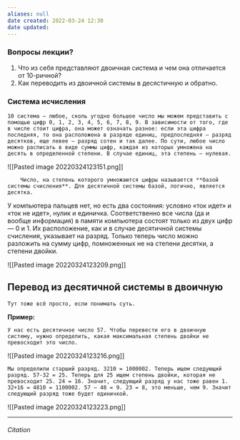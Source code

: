 ```yaml
---
aliases: null
date created: 2022-03-24 12:30
date updated:
---
```


### Вопросы лекции?

1.  Что из себя представляют двоичная система и чем она отличается от 10-ричной?
2.  Как переводить из двоичной системы в десястичную и обратно.

### Система исчисления

```
10 система — любое, сколь угодно большое число мы можем представить с помощью цифр 0, 1, 2, 3, 4, 5, 6, 7, 8, 9. В зависимости от того, где в числе стоит цифра, она может означать разное: если эта цифра последняя, то она расположена в разряде единиц, предпоследняя — разряд десятков, еще левее — разряд сотен и так далее. По сути, любое число можно расписать в виде суммы цифр, каждая из которых умножена на десять в определенной степени. В случае единиц, эта степень — нулевая.
```

![[Pasted image 20220324123151.png]]

```
    Число, на степень которого умножаются цифры называется **базой системы счисления**. Для десятичной системы базой, логично, является десятка.
```

У компьютера пальцев нет, но есть два состояния: условно «ток идет» и «ток не идет», нулик и единичка. Соответственно все числа (да и вообще информация) в памяти компьютера состоят только из двух цифр — 0 и 1. Их расположение, как и в случае десятичной системы счисления, указывает на разряд. Только теперь число можно разложить на сумму цифр, помноженных не на степени десятки, а степени двойки.

![[Pasted image 20220324123209.png]]

## Перевод из десятичной системы в двоичную

```
Тут тоже всё просто, если понимать суть.
```

**Пример:**

```
У нас есть десятичное число 57. Чтобы перевести его в двоичную систему, нужно определить, какая максимальная степень двойки не превосходит это число.
```

![[Pasted image 20220324123216.png]]

```
Мы определили старший разряд. 3210 = 1000002. Теперь ищем следующий разряд. 57-32 = 25. Теперь для 25 ищем степень двойки, которая не превосходит 25. 24 = 16. Значит, следующий разряд у нас тоже равен 1. 32+16 = 4810 = 1100002. 57 – 48 = 9. 23 = 8, это меньше, чем 9. Значит следующий разряд тоже будет единичкой.
```

![[Pasted image 20220324123223.png]]


---

###### Citation

